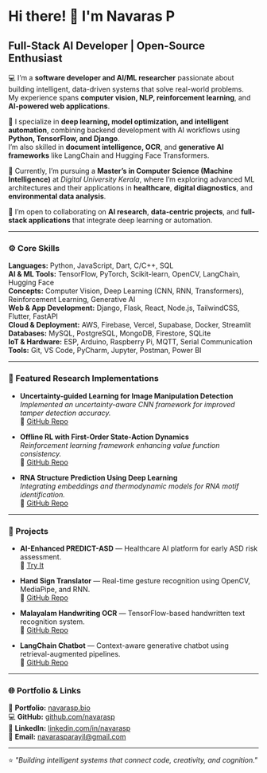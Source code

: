 # Hi there! 👋 I'm **Navaras P**

## Full-Stack AI Developer | Open-Source Enthusiast  

💻 I’m a **software developer and AI/ML researcher** passionate about building intelligent, data-driven systems that solve real-world problems.  
My experience spans **computer vision, NLP, reinforcement learning**, and **AI-powered web applications**.

🎯 I specialize in **deep learning, model optimization, and intelligent automation**, combining backend development with AI workflows using **Python, TensorFlow, and Django**.  
I’m also skilled in **document intelligence, OCR**, and **generative AI frameworks** like LangChain and Hugging Face Transformers.

🔭 Currently, I’m pursuing a **Master’s in Computer Science (Machine Intelligence)** at *Digital University Kerala*, where I’m exploring advanced ML architectures and their applications in **healthcare**, **digital diagnostics**, and **environmental data analysis**.

🚀 I’m open to collaborating on **AI research**, **data-centric projects**, and **full-stack applications** that integrate deep learning or automation.

---

### ⚙️ Core Skills  

**Languages:** Python, JavaScript, Dart, C/C++, SQL  
**AI & ML Tools:** TensorFlow, PyTorch, Scikit-learn, OpenCV, LangChain, Hugging Face  
**Concepts:** Computer Vision, Deep Learning (CNN, RNN, Transformers), Reinforcement Learning, Generative AI  
**Web & App Development:** Django, Flask, React, Node.js, TailwindCSS, Flutter, FastAPI  
**Cloud & Deployment:** AWS, Firebase, Vercel, Supabase, Docker, Streamlit  
**Databases:** MySQL, PostgreSQL, MongoDB, Firestore, SQLite  
**IoT & Hardware:** ESP, Arduino, Raspberry Pi, MQTT, Serial Communication  
**Tools:** Git, VS Code, PyCharm, Jupyter, Postman, Power BI  

---

### 🧠 Featured Research Implementations  

- **Uncertainty-guided Learning for Image Manipulation Detection**  
  _Implemented an uncertainty-aware CNN framework for improved tamper detection accuracy._  
  🔗 [GitHub Repo](https://github.com/NavarasP/Uncertainty-guided-Learning-for-Improving-Image-Manipulation-Detection)

- **Offline RL with First-Order State-Action Dynamics**  
  _Reinforcement learning framework enhancing value function consistency._  
  🔗 [GitHub Repo](https://github.com/NavarasP/Enhancing-Value-Function-Estimation-in-Offline-Reinforcement-Learning)

- **RNA Structure Prediction Using Deep Learning**  
  _Integrating embeddings and thermodynamic models for RNA motif identification._  
  🔗 [GitHub Repo](https://github.com/NavarasP/RNA-Structure-Prediction-Using-Deep-Learning)

---

### 🧩 Projects  

- **AI-Enhanced PREDICT-ASD** — Healthcare AI platform for early ASD risk assessment.  
  🔗 [Try It](https://predictasd.vercel.app/)

- **Hand Sign Translator** — Real-time gesture recognition using OpenCV, MediaPipe, and RNN.  
  🔗 [GitHub Repo](https://github.com/NavarasP/HandSign_translater)

- **Malayalam Handwriting OCR** — TensorFlow-based handwritten text recognition system.  
  🔗 [GitHub Repo](https://github.com/NavarasP/Malayalam-Handwritting)

- **LangChain Chatbot** — Context-aware generative chatbot using retrieval-augmented pipelines.  
  🔗 [GitHub Repo](https://github.com/NavarasP/API_Chatbot_Python_LangChain)

---

### 🌐 Portfolio & Links  

🔗 **Portfolio:** [navarasp.bio](https://navarasp.vercel.app)  
💻 **GitHub:** [github.com/navarasp](https://github.com/navarasp)  
💼 **LinkedIn:** [linkedin.com/in/navarasp](https://www.linkedin.com/in/navarasp)  
📧 **Email:** [navarasparayil@gmail.com](mailto:navarasparayil@gmail.com)

---

⭐ *"Building intelligent systems that connect code, creativity, and cognition."*
